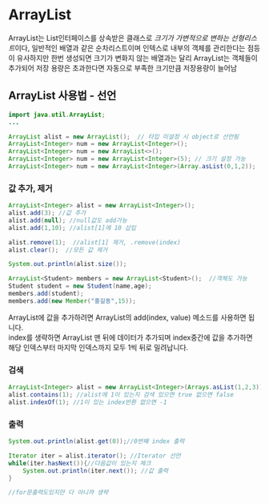 # ArrayList

ArrayList는 List인터페이스를 상속받은 클래스로 *크기가 가변적으로 변하는 선형리스트*이다,
일반적인 배열과 같은 순차리스트이며 인텍스로 내부의 객체를 관리한다는 점등이 유사하지만 한번 생성되면 크기가 변화지 않는 배열과는 달리 ArrayList는 객체들이 추가되어 저장 용량은 초과한다면 자동으로 부족한 크기만큼 저장용량이 늘어남

## ArrayList 사용법 - 선언
```java
import java.util.ArrayList;
...

ArrayList alist = new ArrayList();  // 타입 미설정 시 object로 선언됨
ArrayList<Integer> num = new ArrayList<Integer>();  
ArrayList<Integer> num = new ArrayList<>(); 
ArrayList<Integer> num = new ArrayList<Integer>(5); // 크기 설정 가능
ArrayList<Integer> num = new ArrayList<Integer>(Array.asList(0,1,2));  // 초기화

```

### 값 추가, 제거
```java
ArrayList<Integer> alist = new ArrayList<Integer>();
alist.add(3); //값 추가
alist.add(null); //null값도 add가능
alist.add(1,10); //alist[1]에 10 삽입

alist.remove(1);  //alist[1] 제거, .remove(index)
alist.clear();  //모든 값 제거

System.out.println(alist.size());
```
```java
ArrayList<Student> members = new ArrayList<Student>();  //객체도 가능
Student student = new Student(name,age);
members.add(student);   
members.add(new Member("홍길동",15));
```
ArrayList에 값을 추가하려면 ArrayList의 add(index, value) 메소드를 사용하면 됩니다.    
index를 생략하면 ArrayList 맨 뒤에 데이터가 추가되며 index중간에 값을 추가하면 해당 인덱스부터 마지막 인덱스까지 모두 1씩 뒤로 밀려납니다. 

### 검색
```java
ArrayList<Integer> alist = new ArrayList<Integer>(Arrays.asList(1,2,3));
alist.contains(1); //alist에 1이 있는지 검색 있으면 true 없으면 false
alist.indexOf(1); //1이 있는 index반환 없으면 -1
```

### 출력
```java
System.out.println(alist.get(0));//0번째 index 출력

Iterator iter = alist.iterator(); //Iterator 선언 
while(iter.hasNext()){//다음값이 있는지 체크
    System.out.println(iter.next()); //값 출력
}

//for문출력도있지만 다 아니까 생략
```
